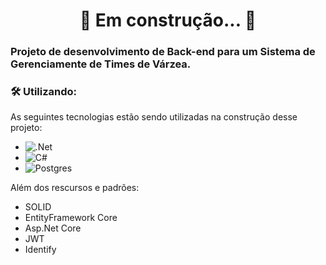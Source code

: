 <h1 align="center"> 
	🚧  Em construção...  🚧
</h1>

### Projeto de desenvolvimento de Back-end para um Sistema de Gerenciamente de Times de Várzea.

### 🛠 Utilizando:

As seguintes tecnologias estão sendo utilizadas na construção desse projeto:

- ![.Net](https://img.shields.io/badge/.NET-5C2D91?style=for-the-badge&logo=.net&logoColor=white)
- ![C#](https://img.shields.io/badge/c%23-%23239120.svg?style=for-the-badge&logo=c-sharp&logoColor=white)
- ![Postgres](https://img.shields.io/badge/postgres-%23316192.svg?style=for-the-badge&logo=postgresql&logoColor=white)

Além dos rescursos e padrões:

- SOLID
- EntityFramework Core
- Asp.Net Core
- JWT
- Identify